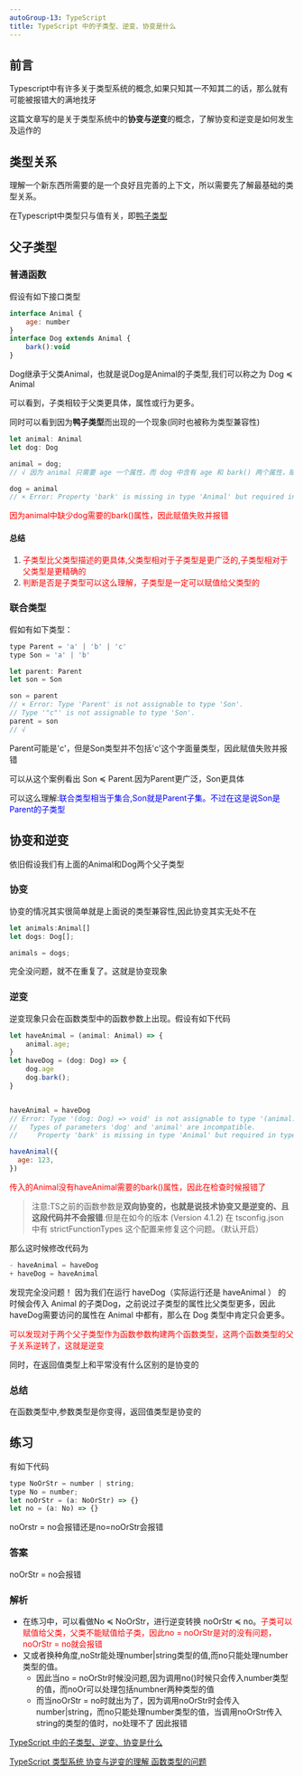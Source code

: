 ```yaml
---
autoGroup-13: TypeScript
title: TypeScript 中的子类型、逆变、协变是什么
---
```

## 前言
Typescript中有许多关于类型系统的概念,如果只知其一不知其二的话，那么就有可能被报错大的满地找牙

这篇文章写的是关于类型系统中的**协变与逆变**的概念，了解协变和逆变是如何发生及运作的

## 类型关系
理解一个新东西所需要的是一个良好且完善的上下文，所以需要先了解最基础的类型关系。

在Typescript中类型只与值有关，即[鸭子类型](https://zh.wikipedia.org/wiki/%E9%B8%AD%E5%AD%90%E7%B1%BB%E5%9E%8B)

## 父子类型
### 普通函数
假设有如下接口类型
```js
interface Animal {
    age: number
}
interface Dog extends Animal {
    bark():void
}
```
Dog继承于父类Animal，也就是说Dog是Animal的子类型,我们可以称之为 Dog ≼ Animal

可以看到，子类相较于父类更具体，属性或行为更多。

同时可以看到因为**鸭子类型**而出现的一个现象(同时也被称为类型兼容性)
```js
let animal: Animal
let dog: Dog

animal = dog;
// √ 因为 animal 只需要 age 一个属性，而 dog 中含有 age 和 bark() 两个属性，赋值给 animal 完全没问题。

dog = animal 
// × Error: Property 'bark' is missing in type 'Animal' but required in type 'Dog'.
```
<span style="color: red">因为animal中缺少dog需要的bark()属性，因此赋值失败并报错</span>

#### 总结
1. <span style="color:red">子类型比父类型描述的更具体,父类型相对于子类型是更广泛的,子类型相对于父类型是更精确的</span>
2. <span style="color:red">判断是否是子类型可以这么理解，子类型是一定可以赋值给父类型的</span>

### 联合类型
假如有如下类型：
```js
type Parent = 'a' | 'b' | 'c'
type Son = 'a' | 'b'

let parent: Parent
let son = Son

son = parent
// × Error: Type 'Parent' is not assignable to type 'Son'.
// Type '"c"' is not assignable to type 'Son'.
parent = son 
// √ 
```
Parent可能是'c'，但是Son类型并不包括'c'这个字面量类型，因此赋值失败并报错

可以从这个案例看出 Son ≼ Parent.因为Parent更广泛，Son更具体

可以这么理解:<span style="color: blue">联合类型相当于集合,Son就是Parent子集。不过在这是说Son是Parent的子类型</span>

## 协变和逆变
依旧假设我们有上面的Animal和Dog两个父子类型

### 协变
协变的情况其实很简单就是上面说的类型兼容性,因此协变其实无处不在
```js
let animals:Animal[]
let dogs: Dog[];

animals = dogs;
```
完全没问题，就不在重复了。这就是协变现象

### 逆变
逆变现象只会在函数类型中的函数参数上出现。假设有如下代码
```js
let haveAnimal = (animal: Animal) => {
    animal.age;
}
let haveDog = (dog: Dog) => {
    dog.age
    dog.bark();
}


haveAnimal = haveDog 
// Error: Type '(dog: Dog) => void' is not assignable to type '(animal: Animal) => void'.
//   Types of parameters 'dog' and 'animal' are incompatible.
//     Property 'bark' is missing in type 'Animal' but required in type 'Dog'.

haveAnimal({
  age: 123,
})
```
<span style="color: red">传入的Animal没有haveAnimal需要的bark()属性，因此在检查时候报错了</span>

> 注意:TS之前的函数参数是**双向协变的，也就是说技术协变又是逆变的、且这段代码并不会报错**.但是在如今的版本 (Version 4.1.2) 在 tsconfig.json 中有 strictFunctionTypes 这个配置来修复这个问题。（默认开启）

那么这时候修改代码为
```js
- haveAnimal = haveDog
+ haveDog = haveAnimal
```
发现完全没问题！
因为我们在运行 haveDog（实际运行还是 haveAnimal ） 的时候会传入 Animal 的子类Dog，之前说过子类型的属性比父类型更多，因此haveDog需要访问的属性在 Animal 中都有，那么在 Dog 类型中肯定只会更多。

<span style="color: red">可以发现对于两个父子类型作为函数参数构建两个函数类型，这两个函数类型的父子关系逆转了，这就是逆变</span>

同时，在返回值类型上和平常没有什么区别的是协变的

### 总结
在函数类型中,参数类型是你变得，返回值类型是协变的

## 练习
有如下代码
```js
type NoOrStr = number | string;
type No = number;
let noOrStr = (a: NoOrStr) => {}
let no = (a: No) => {}
```
noOrstr = no会报错还是no=noOrStr会报错

### 答案
noOrStr = no会报错
### 解析
- 在练习中，可以看做No ≼ NoOrStr，进行逆变转换 noOrStr ≼ no。<span style="color: red">子类可以赋值给父类，父类不能赋值给子类，因此no = noOrStr是对的没有问题，noOrStr = no就会报错</span>
- 又或者换种角度,noStr能处理number|string类型的值,而no只能处理number类型的值。
    - 因此当no = noOrStr时候没问题,因为调用no()时候只会传入number类型的值，而noOr可以处理包括numbner两种类型的值
    - 而当noOrStr = no时就出为了，因为调用noOrStr时会传入number|string，而no只能处理number类型的值，当调用noOrStr传入string的类型的值时，no处理不了 因此报错





[TypeScript 中的子类型、逆变、协变是什么](https://github.com/sl1673495/blogs/issues/54)

[TypeScript 类型系统 协变与逆变的理解 函数类型的问题](https://juejin.cn/post/6905666894984904717)